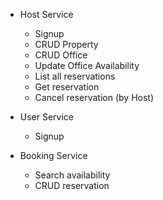 * Host Service
  * Signup
  * CRUD Property
  * CRUD Office
  * Update Office Availability
  * List all reservations
  * Get reservation
  * Cancel reservation (by Host)

* User Service
  * Signup

* Booking Service
  * Search availability
  * CRUD reservation